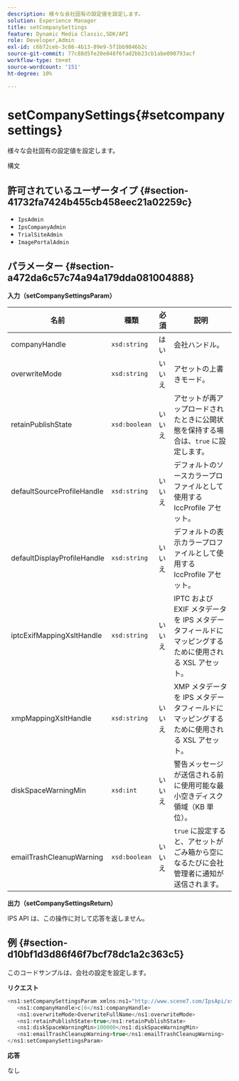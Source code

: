 ```yaml
---
description: 様々な会社固有の設定値を設定します。
solution: Experience Manager
title: setCompanySettings
feature: Dynamic Media Classic,SDK/API
role: Developer,Admin
exl-id: c6b72ceb-3c86-4b13-89e9-5f1bb9846b2c
source-git-commit: 77c88d5fe20e048f6fad2bb23cb1abe090793acf
workflow-type: tm+mt
source-wordcount: '151'
ht-degree: 10%

---
```


# setCompanySettings{#setcompanysettings}

様々な会社固有の設定値を設定します。

構文

## 許可されているユーザータイプ {#section-41732fa7424b455cb458eec21a02259c}

* `IpsAdmin`
* `IpsCompanyAdmin`
* `TrialSiteAdmin`
* `ImagePortalAdmin`

## パラメーター {#section-a472da6c57c74a94a179dda081004888}

**入力（setCompanySettingsParam）**

| 名前 | 種類 | 必須 | 説明 |
|---|---|---|---|
| companyHandle | `xsd:string` | はい | 会社ハンドル。 |
| overwriteMode | `xsd:string` | いいえ | アセットの上書きモード。 |
| retainPublishState | `xsd:boolean` | いいえ | アセットが再アップロードされたときに公開状態を保持する場合は、`true` に設定します。 |
| defaultSourceProfileHandle | `xsd:string` | いいえ | デフォルトのソースカラープロファイルとして使用する IccProfile アセット。 |
| defaultDisplayProfileHandle | `xsd:string` | いいえ | デフォルトの表示カラープロファイルとして使用する IccProfile アセット。 |
| iptcExifMappingXsltHandle | `xsd:string` | いいえ | IPTC および EXIF メタデータを IPS メタデータフィールドにマッピングするために使用される XSL アセット。 |
| xmpMappingXsltHandle | `xsd:string` | いいえ | XMP メタデータを IPS メタデータフィールドにマッピングするために使用される XSL アセット。 |
| diskSpaceWarningMin | `xsd:int` | いいえ | 警告メッセージが送信される前に使用可能な最小空きディスク領域（KB 単位）。 |
| emailTrashCleanupWarning | `xsd:boolean` | いいえ | `true` に設定すると、アセットがごみ箱から空になるたびに会社管理者に通知が送信されます。 |

**出力（setCompanySettingsReturn）**

IPS API は、この操作に対して応答を返しません。

## 例 {#section-d10bf1d3d86f46f7bcf78dc1a2c363c5}

このコードサンプルは、会社の設定を設定します。

**リクエスト**

```java
<ns1:setCompanySettingsParam xmlns:ns1="http://www.scene7.com/IpsApi/xsd/2008-01-15">
   <ns1:companyHandle>c|6</ns1:companyHandle>
   <ns1:overwriteMode>OverwriteFullName</ns1:overwriteMode>
   <ns1:retainPublishState>true</ns1:retainPublishState>
   <ns1:diskSpaceWarningMin>100000</ns1:diskSpaceWarningMin>
   <ns1:emailTrashCleanupWarning>true</ns1:emailTrashCleanupWarning>
</ns1:setCompanySettingsParam>
```

**応答**

なし
